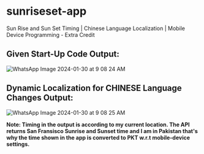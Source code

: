 # sunriseset-app
Sun Rise and Sun Set Timing | Chinese Language Localization | Mobile Device Programming - Extra Credit

## Given Start-Up Code Output:
![WhatsApp Image 2024-01-30 at 9 08 24 AM](https://github.com/BhagiaSheri/sunriseset-app/assets/38161609/45df1208-6ff3-4b0b-be63-7d920348b003)

## Dynamic Localization for CHINESE Language Changes Output:
![WhatsApp Image 2024-01-30 at 9 08 25 AM](https://github.com/BhagiaSheri/sunriseset-app/assets/38161609/f6a83d4a-5b79-4f9d-83f9-e046817f63f1)

**Note: Timing in the output is according to my current location. The API returns San Fransisco Sunrise and Sunset time and I am in Pakistan that's why the time shown in the app is converted to PKT w.r.t mobile-device settings.**


